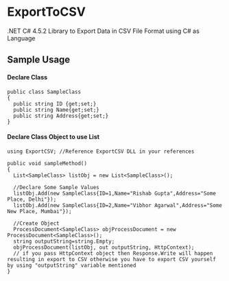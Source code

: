 # ExportToCSV
.NET C# 4.5.2 Library to Export Data in CSV File Format using C# as Language

## Sample Usage

#### Declare Class
```
public class SampleClass
{
  public string ID {get;set;}
  public string Name{get;set;}
  public string Address{get;set;}
}
```
#### Declare Class Object to use List
```
using ExportCSV; //Reference ExportCSV DLL in your references

public void sampleMethod()
{
  List<SampleClass> listObj = new List<SampleClass>();
  
  //Declare Some Sample Values
  listObj.Add(new SampleClass{ID=1,Name="Rishab Gupta",Address="Some Place, Delhi"});
  listObj.Add(new SampleClass{ID=2,Name="Vibhor Agarwal",Address="Some New Place, Mumbai"});
  
  //Create Object
  ProcessDocument<SampleClass> objProcessDocument = new ProcessDocument<SampleClass>();
  string outputString=string.Empty;
  objProcessDocument(listObj, out outputString, HttpContext); 
  // if you pass HttpContext object then Response.Write will happen resulting in export to CSV otherwise you have to export CSV yourself by using "outputString" variable mentioned
}
```




